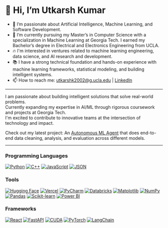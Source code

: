 # 👋 Hi, I’m Utkarsh Kumar

- 👀 I’m passionate about Artificial Intelligence, Machine Learning, and Software Development.
- 🌱 I’m currently pursuing my Master’s in Computer Science with a specialization in Machine Learning at Georgia Tech. I earned my Bachelor’s degree in Electrical and Electronics Engineering from UCLA.
- 🔥 I'm interested in ventures related to machine learning engineering, data science, and AI research and development.
- 📚 I have a strong technical foundation and hands-on experience with machine learning frameworks, statistical modeling, and building intelligent systems.
- 📫 How to reach me: utkarshk2002@g.ucla.edu | [LinkedIn](https://www.linkedin.com/in/utkarsh-k-ucla/)

---

I am passionate about building intelligent solutions that solve real-world problems.  
Currently expanding my expertise in AI/ML through rigorous coursework and projects at Georgia Tech.  
I'm excited to contribute to innovative teams at the intersection of technology and impact.

Check out my latest project: An [Autonomous ML Agent](https://youtu.be/JILLi6H2yWg) that does end-to-end data cleaning, analysis, and evaluation across different models.

---
### Programming Languages
[![Python](https://img.shields.io/badge/Python-3776AB?logo=python&logoColor=fff)](#)
[![C++](https://img.shields.io/badge/C++-%2300599C.svg?logo=c%2B%2B&logoColor=white)](#)
[![JavaScript](https://img.shields.io/badge/JavaScript-F7DF1E?logo=javascript&logoColor=000)](#)
[![JSON](https://img.shields.io/badge/JSON-000?logo=json&logoColor=fff)](#)


### Tools
[![Hugging Face](https://img.shields.io/badge/Hugging%20Face-FFD21E?logo=huggingface&logoColor=000)](#)
[![Vercel](https://img.shields.io/badge/Vercel-%23000000.svg?logo=vercel&logoColor=white)](#)
[![PyCharm](https://img.shields.io/badge/PyCharm-000?logo=pycharm&logoColor=fff)](#)
[![Databricks](https://img.shields.io/badge/Databricks-FF3621?logo=databricks&logoColor=fff)](#)
[![Matplotlib](https://custom-icon-badges.demolab.com/badge/Matplotlib-71D291?logo=matplotlib&logoColor=fff)](#)
[![NumPy](https://img.shields.io/badge/NumPy-4DABCF?logo=numpy&logoColor=fff)](#)
[![Pandas](https://img.shields.io/badge/Pandas-150458?logo=pandas&logoColor=fff)](#)
[![Scikit-learn](https://img.shields.io/badge/-scikit--learn-%23F7931E?logo=scikit-learn&logoColor=white)](#)
[![Power BI](https://custom-icon-badges.demolab.com/badge/Power%20BI-F1C912?logo=power-bi&logoColor=fff)](#)

### Frameworks
[![React](https://img.shields.io/badge/React-%2320232a.svg?logo=react&logoColor=%2361DAFB)](#)
[![FastAPI](https://img.shields.io/badge/FastAPI-009485.svg?logo=fastapi&logoColor=white)](#)
[![CUDA](https://img.shields.io/badge/CUDA-76B900?logo=nvidia&logoColor=fff)](#)
[![PyTorch](https://img.shields.io/badge/PyTorch-ee4c2c?logo=pytorch&logoColor=white)](#)
[![LangChain](https://img.shields.io/badge/LangChain-1c3c3c.svg?logo=langchain&logoColor=white)](#)
<!---
utkarshkumar7/utkarshkumar7 is a ✨ special ✨ repository because its `README.md` (this file) appears on your GitHub profile.
You can click the Preview link to take a look at your changes.
--->


